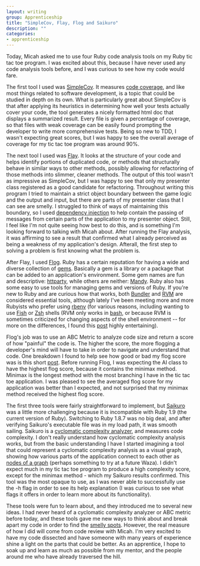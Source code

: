 ```yaml
---
layout: writing
group: Apprenticeship
title: "SimpleCov, Flay, Flog and Saikuro"
description: ""
categories:
- apprenticeship
---
```

Today, Micah asked me to use four Ruby code analysis tools on my Ruby tic tac toe program. I was excited about this, because I have never used any code analysis tools before, and I was curious to see how my code would fare.

The first tool I used was [SimpleCov](https://github.com/colszowka/simplecov). It measures [code coverage](http://en.wikipedia.org/wiki/Code_coverage), and like most things related to software development, is a topic that could be studied in depth on its own. What is particularly great about SimpleCov is that after applying its heuristics in determining how well your tests actually cover your code, the tool generates a nicely formatted html doc that displays a summarized result. Every file is given a percentage of coverage, so that files with weak coverage can be easily found prompting the developer to write more comprehensive tests. Being so new to TDD, I wasn't expecting great scores, but I was happy to see the overall average of coverage for my tic tac toe program was around 90%.

The next tool I used was [Flay](https://github.com/seattlerb/flay). It looks at the structure of your code and helps identify portions of duplicated code, or methods that structurally behave in similar ways to other methods, possibly allowing for refactoring of those methods into slimmer, cleaner methods. The output of this tool wasn't as impressive as SimpleCov, but I was happy to see that only my presenter class registered as a good candidate for refactoring. Throughout writing this program I tried to maintain a strict object boundary between the game logic and the output and input, but there are parts of my presenter class that I can see are smelly. I struggled to think of ways of maintaining this boundary, so I used [dependency injection](http://en.wikipedia.org/wiki/Dependency_injection) to help contain the passing of messages from certain parts of the application to my presenter object. Still, I feel like I'm not quite seeing how best to do this, and is something I'm looking forward to talking with Micah about. After running the Flay analysis, it was affirming to see a result that confirmed what I already perceived as being a weakness of my application's design. Afterall, the first step to solving a problem is first knowing what the problem is.

After Flay, I used [Flog](https://github.com/seattlerb/flog). Ruby has a certain reputation for having a wide and diverse collection of [gems](http://en.wikipedia.org/wiki/RubyGems). Basically a gem is a library or a package that can be added to an application's environment. Some gem names are fun and descriptive: [httparty](https://github.com/jnunemaker/httparty), while others are neither: [Mandy](https://github.com/forward/mandy). Ruby also has some easy to use tools for managing gems and versions of Ruby. If you're new to Ruby and are curious how that works, both [Bundler](http://gembundler.com/) and [RVM](https://rvm.io/) are considered essential tools, although lately I've been meeting more and more Rubyists who prefer using [rbenv](https://github.com/sstephenson/rbenv) (for various reasons, including wanting to use [Fish](http://ridiculousfish.com/shell/) or [Zsh](http://friedcpu.wordpress.com/2007/07/24/zsh-the-last-shell-youll-ever-need/) shells (RVM only works in [bash](http://www.gnu.org/software/bash/manual/bashref.html#What-is-Bash_003f), or because RVM is sometimes criticized for changing aspects of the shell environment -- for more on the differences, I found this [post](http://jonathan-jackson.net/rvm-and-rbenv) highly entertaining).

Flog's job was to use an ABC Metric to analyze code size and return a score of how "painful" the code is. The higher the score, the more flogging a developer's mind will have to take in order to navigate and understand that code. One breakdown I found to help see how good or bad my flog score was is this short [post](http://jakescruggs.blogspot.com/2008/08/whats-good-flog-score.html). Before running Flog, I was expecting the AI class to have the highest flog score, because it contains the minimax method. Minimax is the longest method with the most branching I have in the tic tac toe application. I was pleased to see the averaged flog score for my application was better than I expected, and not surprised that my minimax method received the highest flog score.

The first three tools were fairly straightforward to implement, but [Saikuro](https://github.com/devver/saikuro) was a little more challenging because it is incompatible with Ruby 1.9 (the current version of Ruby). Switching to Ruby 1.8.7 was no big deal, and after verifying Saikuro's executable file was in my load path, it was smooth sailing. Saikuro is a [cyclomatic complexity analyzer](http://en.wikipedia.org/wiki/Cyclomatic_complexity), and measures code complexity. I don't really understand how cyclomatic complexity analysis works, but from the basic understanding I have I started imagining a tool that could represent a cyclomatic complexity analysis as a visual graph, showing how various parts of the application connect to each other as [nodes of a graph](http://en.wikipedia.org/wiki/Graph_theory) (perhaps something to try at a future Waza). I didn't expect much in my tic tac toe program to produce a high complexity score, except for the minimax method - which my Saikuro results confirmed. This tool was the most opaque to use, as I was never able to successfully use the -h flag in order to see its help explanation (I was curious to see what flags it offers in order to learn more about its functionality).

These tools were fun to learn about, and they introduced me to several new ideas. I had never heard of a cyclomatic complexity analyzer or ABC metric before today, and these tools gave me new ways to think about and break apart my code in order to find the [smelly spots](http://en.wikipedia.org/wiki/Code_smell). However, the real measure of how I did will come from code review with Micah. I'm very excited to have my code dissected and have someone with many years of experience shine a light on the parts that could be better. As an apprentice, I hope to soak up and learn as much as possible from my mentor, and the people around me who have already traversed the hill.
